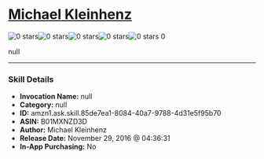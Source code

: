 # [Michael Kleinhenz](http://alexa.amazon.com/#skills/amzn1.ask.skill.85de7ea1-8084-40a7-9788-4d31e5f95b70)
![0 stars](../../images/ic_star_border_black_18dp_1x.png)![0 stars](../../images/ic_star_border_black_18dp_1x.png)![0 stars](../../images/ic_star_border_black_18dp_1x.png)![0 stars](../../images/ic_star_border_black_18dp_1x.png)![0 stars](../../images/ic_star_border_black_18dp_1x.png) 0

null

***

### Skill Details

* **Invocation Name:** null
* **Category:** null
* **ID:** amzn1.ask.skill.85de7ea1-8084-40a7-9788-4d31e5f95b70
* **ASIN:** B01MXNZD3D
* **Author:** Michael Kleinhenz
* **Release Date:** November 29, 2016 @ 04:36:31
* **In-App Purchasing:** No
